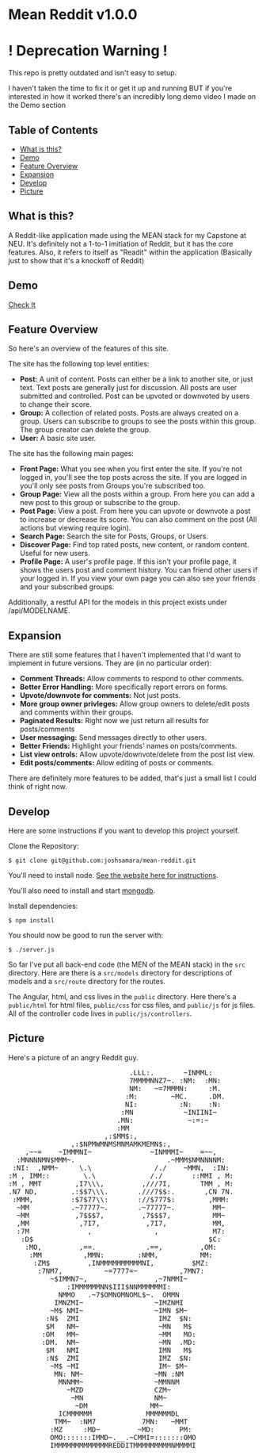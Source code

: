# Mean Reddit v1.0.0

# ! Deprecation Warning !

This repo is pretty outdated and isn't easy to setup.

I haven't taken the time to fix it or get it up and running BUT if
you're interested in how it worked there's an incredibly long demo
video I made on the Demo section

## Table of Contents
* [What is this?](#what-is-this-)
* [Demo](#demo)
* [Feature Overview](#feature-overview)
* [Expansion](#expansion)
* [Develop](#develop)
* [Picture](#picture)

## What is this?
A Reddit-like application made using the MEAN stack for my Capstone at NEU. It's
definitely not a 1-to-1 imitiation of Reddit, but it has the core features.
Also, it refers to itself as "Readit" within the application (Basically just to
show that it's a knockoff of Reddit)

## Demo

[Check It](https://www.youtube.com/watch?v=k_ftQd9CsB4)

## Feature Overview
So here's an overview of the features of this site.

The site has the following top level entities:

* **Post:** A unit of content. Posts can either be a link to another site, or
  just text. Text posts are generally just for discussion. All posts are user
  submitted and controlled. Post can be upvoted or downvoted by users to change
  their score.
* **Group:**  A collection of related posts. Posts are always created on a
  group. Users can subscribe to groups to see the posts within this group. The
  group creator can delete the group.
* **User:** A basic site user.

The site has the following main pages:

* **Front Page:** What you see when you first enter the site. If you're not
  logged in, you'll see the top posts across the site. If you are logged in
  you'll only see posts from Groups you're subscribed too.
* **Group Page:** View all the posts within a group. From here you can add a new
  post to this group or subscribe to the group.
* **Post Page:** View a post. From here you can upvote or downvote a post to
  increase or decrease its score. You can also comment on the post (All actions
  but viewing require login).
* **Search Page:** Search the site for Posts, Groups, or Users.
* **Discover Page:** Find top rated posts, new content, or random content.
  Useful for new users.
* **Profile Page:** A user's profile page. If this isn't your profile page, it
  shows the users post and comment history. You can friend other users if your
  logged in. If you view your own page you can also see your friends and your
  subscribed groups.

Additionally, a restful API for the models in this project exists under
/api/MODELNAME.

## Expansion
There are still some features that I haven't implemented that I'd want to
implement in future versions. They are (in no particular order):

* **Comment Threads:** Allow comments to respond to other comments.
* **Better Error Handling:** More specifically report errors on forms.
* **Upvote/downvote for comments:** Not just posts.
* **More group owner privleges:** Allow group owners to delete/edit posts and
  comments within their groups.
* **Paginated Results:** Right now we just return all results for posts/comments
* **User messaging:** Send messages directly to other users.
* **Better Friends:** Highlight your friends' names on posts/comments.
* **List view ontrols:** Allow upvote/downvote/delete from the post list view.
* **Edit posts/comments:** Allow editing of posts or comments.

There are definitely more features to be added, that's just a small list I could
think of right now.

## Develop
Here are some instructions if you want to develop this project yourself.

Clone the Repository:

    $ git clone git@github.com:joshsamara/mean-reddit.git

You'll need to install node. [See the website
here for instructions](https://nodejs.org/download/).

You'll also need to install and start [mongodb](http://docs.mongodb.org/).

Install dependencies:

    $ npm install

You should now be good to run the server with:

    $ ./server.js

So far I've put all back-end code (the MEN of the MEAN stack) in the `src`
directory. Here are there is a `src/models` directory for descriptions of models
and a `src/route` directory for the routes.

The Angular, html, and css lives in the `public` directory. Here there's a
`public/html` for html files, `public/css` for css files, and `public/js` for js
files. All of the controller code lives in `public/js/controllers`.


## Picture
Here's a picture of an angry Reddit guy.
<pre>
                             .LLL:.       ~INMML:
                             7MMMMNNZ7~. :NM:  :MN:
                             NM:   ~=7MMMN:     :M.
                            :M:        ~MC.     .DM.
                            NI:          :N:    :N:
                           :MN            ~INIINI~
                          .MN:             ~:=:~
                          :MM
                       ,:$MM$:,
               ,:$NPMWMNMSMNMAMKMEMN$:,
    ,~~=    ~IMMMNI~              ~INMMMI~    =~~,
  :MNNNNMN$MMM~.                      .~MMM$NMNNNNM:
 :NI:  ,NMM~     \.\               /./    ~MMN,  :IN:
:M , IMM::        \.\             /./       ::MMI , M:
:M , MMT        ,I7\\\,         ,///7I,       TMM , M:
.N7 ND,        .:$$7\\\.       .///7$$:.       ,CN 7N.
 :MMM,         :$7$77\\:       ://$777$:        ,MMM:
  ~MM          .~77777~.       .~77777~.         MM~
  ~MM           ,7$$$7,         ,7$$$7,          MM~
  ,MM            ,7I7,           ,7I7,           MM,
  :7M              ,               ,             M7:
   :D$                                          $C:
    :MO,         ,==.            .==,         ,OM:
     :MM          ,MMN:        :NMM,          MM:
      :ZM$         ,INMMMMMMMMMMNI,         $MZ:
       :7NM7,          ~=7777=~          ,7MN7:
          ~$IMMN7~,                ,~7NMMI~
              :IMMMMMMNN$III$NNMMMMMMI:
            NMMO   .~7$OMNOMNOML$~.  OMMN
           IMNZMI~                 ~IMZNMI
          ~M$ NMI~                 ~IMN $M~
         :N$  ZMI                   IMZ  $N:
         $M   NM~                   ~MN   M$
        :OM   MM~                   ~MM   MO:
        :DM.  NM~                   ~MN  .MD:
         $M   NMI                   IMN   M$
         :N$  ZMI                   IMZ  $N:
          ~M$ ~MI                   IM~ $M~
           MN: NM~                 ~MN :NM
            MNNMM~                 ~MMNNM
              ~MZD                 CZM~
               ~MN                 NM~
                ~DM               MM~
            ICMMMMMM             MMMMMMDL
           TMM~  :NM7           7MN:   ~MMT
          :MZ     :MD~         ~MD:      PM:
          OMO:::::::IMMD~.__.~CMMI=:::::::OMO
          IMMMMMMMMMMMMMREDDITMMMMMMMMMNMMMMI
</pre>

